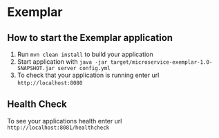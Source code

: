 # Exemplar

How to start the Exemplar application
---

1. Run `mvn clean install` to build your application
1. Start application with `java -jar target/microservice-exemplar-1.0-SNAPSHOT.jar server config.yml`
1. To check that your application is running enter url `http://localhost:8080`

Health Check
---

To see your applications health enter url `http://localhost:8081/healthcheck`
